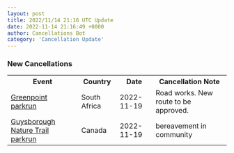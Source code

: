 ```yaml
---
layout: post
title: 2022/11/14 21:16 UTC Update
date: 2022-11-14 21:16:49 +0000
author: Cancellations Bot
category: 'Cancellation Update'
---
```


<h3>New Cancellations</h3>
<div class='hscrollable'>
<table style='width: 100%'>
    <tr>
        <th>Event</th>
        <th>Country</th>
        <th>Date</th>
        <th>Cancellation Note</th>
    </tr>
    <tr>
        <td><a href="https://www.parkrun.co.za/greenpoint">Greenpoint parkrun</a></td>
        <td>South Africa</td>
        <td>2022-11-19</td>
        <td>Road works. New route to be approved.</td>
    </tr>
    <tr>
        <td><a href="">Guysborough Nature Trail parkrun</a></td>
        <td>Canada</td>
        <td>2022-11-19</td>
        <td>bereavement in community</td>
    </tr>
</table>
</div>
